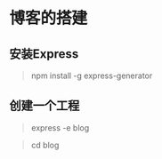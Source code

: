 # 博客的搭建 #

## 安装Express ##
> npm install -g express-generator

## 创建一个工程 ##
>express -e blog

>cd blog